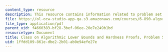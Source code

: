 ```yaml
---
content_type: resource
description: This resource contains information related to problem set 2.
file: https://ol-ocw-studio-app-qa.s3.amazonaws.com/courses/6-890-algorithmic-lower-bounds-fun-with-hardness-proofs-fall-2014/1ffdd109861edbe22b01ab0e94efe27e_MIT6_890F14_ps2.pdf
file_type: application/pdf
parent_uid: f4660383-bf28-3bef-06ee-20e7e249b1bd
resourcetype: Document
title: Class on Algorithmic Lower Bounds and Hardness Proofs, Problem Set 2
uid: 1ffdd109-861e-dbe2-2b01-ab0e94efe27e
---
```

